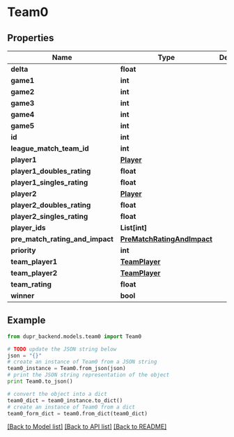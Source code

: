 # Team0


## Properties
Name | Type | Description | Notes
------------ | ------------- | ------------- | -------------
**delta** | **float** |  | [optional] 
**game1** | **int** |  | [optional] 
**game2** | **int** |  | [optional] 
**game3** | **int** |  | [optional] 
**game4** | **int** |  | [optional] 
**game5** | **int** |  | [optional] 
**id** | **int** |  | [optional] 
**league_match_team_id** | **int** |  | [optional] 
**player1** | [**Player**](Player.md) |  | [optional] 
**player1_doubles_rating** | **float** |  | [optional] 
**player1_singles_rating** | **float** |  | [optional] 
**player2** | [**Player**](Player.md) |  | [optional] 
**player2_doubles_rating** | **float** |  | [optional] 
**player2_singles_rating** | **float** |  | [optional] 
**player_ids** | **List[int]** |  | 
**pre_match_rating_and_impact** | [**PreMatchRatingAndImpact**](PreMatchRatingAndImpact.md) |  | [optional] 
**priority** | **int** |  | 
**team_player1** | [**TeamPlayer**](TeamPlayer.md) |  | [optional] 
**team_player2** | [**TeamPlayer**](TeamPlayer.md) |  | [optional] 
**team_rating** | **float** |  | [optional] 
**winner** | **bool** |  | 

## Example

```python
from dupr_backend.models.team0 import Team0

# TODO update the JSON string below
json = "{}"
# create an instance of Team0 from a JSON string
team0_instance = Team0.from_json(json)
# print the JSON string representation of the object
print Team0.to_json()

# convert the object into a dict
team0_dict = team0_instance.to_dict()
# create an instance of Team0 from a dict
team0_form_dict = team0.from_dict(team0_dict)
```
[[Back to Model list]](../README.md#documentation-for-models) [[Back to API list]](../README.md#documentation-for-api-endpoints) [[Back to README]](../README.md)



